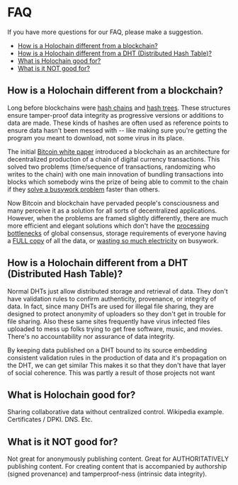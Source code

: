 # FAQ

If you have more questions for our FAQ, please make a suggestion.

<!-- TOC START min:2 max:4 link:true update:true -->
  - [How is a Holochain different from a blockchain?](#how-is-a-holochain-different-from-a-blockchain)
  - [How is a Holochain different from a DHT (Distributed Hash Table)?](#how-is-a-holochain-different-from-a-dht-distributed-hash-table)
  - [What is Holochain good for?](#what-is-holochain-good-for)
  - [What is it NOT good for?](#what-is-it-not-good-for)

<!-- TOC END -->

## How is a Holochain different from a blockchain?
Long before blockchains were [hash chains](https://en.wikipedia.org/wiki/Hash_chain) and [hash trees](https://en.wikipedia.org/wiki/Merkle_tree). These structures ensure tamper-proof data integrity as progressive versions or additions to data are made. These kinds of hashes are often used as reference points to ensure data hasn't been messed with -- like making sure you're getting the program you meant to download, not some virus in its place.

The initial [Bitcoin white paper](https://bitcoin.org/bitcoin.pdf) introduced a blockchain as an architecture for decentralized production of a chain of digital currency transactions. This solved two problems (time/sequence of transactions, randomizing who writes to the chain) with one main innovation of bundling transactions into blocks which somebody wins the prize of being able to commit to the chain if they [solve a busywork problem](https://en.bitcoin.it/wiki/Hashcash) faster than others.

Now Bitcoin and blockchain have pervaded people's consciousness and many perceive it as a solution for all sorts of decentralized applications. However, when the problems are framed slightly differently, there are much more efficient and elegant solutions which don't have the [processing bottlenecks](https://www.google.com/search?q=blockchain+bottleneck) of global consensus, storage requirements of everyone having a [FULL copy](https://blockchain.info/charts/blocks-size) of all the data, or [wasting so much electricity](https://blog.p2pfoundation.net/essay-of-the-day-bitcoin-mining-and-its-energy-footprint/2015/12/20) on busywork.

## How is a Holochain different from a DHT (Distributed Hash Table)?
Normal DHTs just allow distributed storage and retrieval of data. They don't have validation rules to confirm authenticity, provenance, or integrity of data. In fact, since many DHTs are used for illegal file sharing, they are designed to protect anonymity of uploaders so they don't get in trouble for file sharing. Also these same sites frequently have virus infected files uploaded to mess up folks trying to get free software, music, and movies. There's no accountability nor assurance of data integrity.

By keeping data published on a DHT bound to its source embedding consistent validation rules in the production of data and it's propagation on the DHT, we can get similar
This makes it so that they don't have that layer of social coherence.  This was partly a result of those projects not want

## What is Holochain good for?
Sharing collaborative data without centralized control. Wikipedia example. Certificates / DPKI. DNS. Etc.

## What is it NOT good for?
Not great for anonymously publishing content.  Great for AUTHORITATIVELY publishing content.  For creating content that is accompanied by authorship (signed provenance) and tamperproof-ness (intrinsic data integrity).

```
